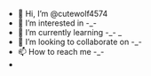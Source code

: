 - 👋 Hi, I’m @cutewolf4574
- 👀 I’m interested in -_-
- 🌱 I’m currently learning -_-
_
- 💞️ I’m looking to collaborate on -_-
- 📫 How to reach me -_-
-

<!---
cutewolf4574/cutewolf4574 is a ✨ special ✨ repository because its `README.md` (this file) appears on your GitHub profile.
You can click the Preview link to take a look at your changes.
--->
